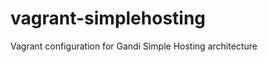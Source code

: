 vagrant-simplehosting
=====================

Vagrant configuration for Gandi Simple Hosting architecture
